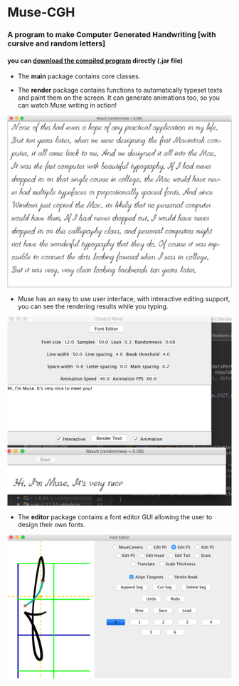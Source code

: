 # Muse-CGH
### A program to make Computer Generated Handwriting [with cursive and random letters]

#### you can [download the compiled program](https://github.com/MrVPlussOne/Muse-CGH/releases/download/1.0/Muse1.0.zip) directly (.jar file)

* The **main** package contains core classes.


* The **render** package contains functions to automatically typeset texts and paint them on the screen. It can generate animations too, so you can watch Muse writing in action!

![alt tag](Sample.png)


* Muse has an easy to use user interface, with interactive editing support, you can see the rendering results while you typing.

![alt tag](Interactive.png)


* The **editor** package contains a font editor GUI allowing the user to design their own fonts.

![alt tag](Editor_Screenshot.png)
